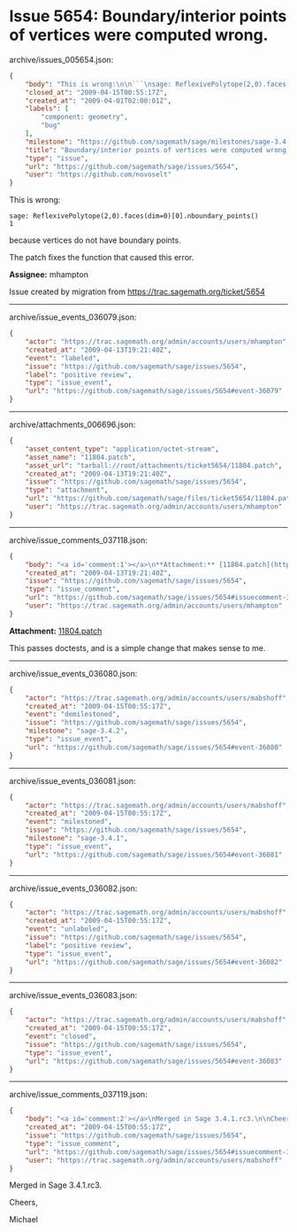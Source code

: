 # Issue 5654: Boundary/interior points of vertices were computed wrong.

archive/issues_005654.json:
```json
{
    "body": "This is wrong:\n\n```\nsage: ReflexivePolytope(2,0).faces(dim=0)[0].nboundary_points()\n1\n```\nbecause vertices do not have boundary points. \n\nThe patch fixes the function that caused this error.\n\n**Assignee:** mhampton\n\nIssue created by migration from https://trac.sagemath.org/ticket/5654\n\n",
    "closed_at": "2009-04-15T00:55:17Z",
    "created_at": "2009-04-01T02:00:01Z",
    "labels": [
        "component: geometry",
        "bug"
    ],
    "milestone": "https://github.com/sagemath/sage/milestones/sage-3.4.1",
    "title": "Boundary/interior points of vertices were computed wrong.",
    "type": "issue",
    "url": "https://github.com/sagemath/sage/issues/5654",
    "user": "https://github.com/novoselt"
}
```
This is wrong:

```
sage: ReflexivePolytope(2,0).faces(dim=0)[0].nboundary_points()
1
```
because vertices do not have boundary points. 

The patch fixes the function that caused this error.

**Assignee:** mhampton

Issue created by migration from https://trac.sagemath.org/ticket/5654





---

archive/issue_events_036079.json:
```json
{
    "actor": "https://trac.sagemath.org/admin/accounts/users/mhampton",
    "created_at": "2009-04-13T19:21:40Z",
    "event": "labeled",
    "issue": "https://github.com/sagemath/sage/issues/5654",
    "label": "positive review",
    "type": "issue_event",
    "url": "https://github.com/sagemath/sage/issues/5654#event-36079"
}
```



---

archive/attachments_006696.json:
```json
{
    "asset_content_type": "application/octet-stream",
    "asset_name": "11804.patch",
    "asset_url": "tarball://root/attachments/ticket5654/11804.patch",
    "created_at": "2009-04-13T19:21:40Z",
    "issue": "https://github.com/sagemath/sage/issues/5654",
    "type": "attachment",
    "url": "https://github.com/sagemath/sage/files/ticket5654/11804.patch",
    "user": "https://trac.sagemath.org/admin/accounts/users/mhampton"
}
```



---

archive/issue_comments_037118.json:
```json
{
    "body": "<a id='comment:1'></a>\n**Attachment:** [11804.patch](https://github.com/sagemath/sage/files/ticket5654/11804.patch)\n\nThis passes doctests, and is a simple change that makes sense to me.",
    "created_at": "2009-04-13T19:21:40Z",
    "issue": "https://github.com/sagemath/sage/issues/5654",
    "type": "issue_comment",
    "url": "https://github.com/sagemath/sage/issues/5654#issuecomment-37118",
    "user": "https://trac.sagemath.org/admin/accounts/users/mhampton"
}
```

<a id='comment:1'></a>
**Attachment:** [11804.patch](https://github.com/sagemath/sage/files/ticket5654/11804.patch)

This passes doctests, and is a simple change that makes sense to me.



---

archive/issue_events_036080.json:
```json
{
    "actor": "https://trac.sagemath.org/admin/accounts/users/mabshoff",
    "created_at": "2009-04-15T00:55:17Z",
    "event": "demilestoned",
    "issue": "https://github.com/sagemath/sage/issues/5654",
    "milestone": "sage-3.4.2",
    "type": "issue_event",
    "url": "https://github.com/sagemath/sage/issues/5654#event-36080"
}
```



---

archive/issue_events_036081.json:
```json
{
    "actor": "https://trac.sagemath.org/admin/accounts/users/mabshoff",
    "created_at": "2009-04-15T00:55:17Z",
    "event": "milestoned",
    "issue": "https://github.com/sagemath/sage/issues/5654",
    "milestone": "sage-3.4.1",
    "type": "issue_event",
    "url": "https://github.com/sagemath/sage/issues/5654#event-36081"
}
```



---

archive/issue_events_036082.json:
```json
{
    "actor": "https://trac.sagemath.org/admin/accounts/users/mabshoff",
    "created_at": "2009-04-15T00:55:17Z",
    "event": "unlabeled",
    "issue": "https://github.com/sagemath/sage/issues/5654",
    "label": "positive review",
    "type": "issue_event",
    "url": "https://github.com/sagemath/sage/issues/5654#event-36082"
}
```



---

archive/issue_events_036083.json:
```json
{
    "actor": "https://trac.sagemath.org/admin/accounts/users/mabshoff",
    "created_at": "2009-04-15T00:55:17Z",
    "event": "closed",
    "issue": "https://github.com/sagemath/sage/issues/5654",
    "type": "issue_event",
    "url": "https://github.com/sagemath/sage/issues/5654#event-36083"
}
```



---

archive/issue_comments_037119.json:
```json
{
    "body": "<a id='comment:2'></a>\nMerged in Sage 3.4.1.rc3.\n\nCheers,\n\nMichael",
    "created_at": "2009-04-15T00:55:17Z",
    "issue": "https://github.com/sagemath/sage/issues/5654",
    "type": "issue_comment",
    "url": "https://github.com/sagemath/sage/issues/5654#issuecomment-37119",
    "user": "https://trac.sagemath.org/admin/accounts/users/mabshoff"
}
```

<a id='comment:2'></a>
Merged in Sage 3.4.1.rc3.

Cheers,

Michael
